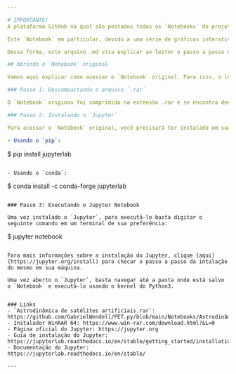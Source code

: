 ```yaml
---

# IMPORTANTE!
A plataforma GitHub na qual são postados todos os `Notebooks` do projeto [PET.py](https://github.com/GabrielWendell/PET.py/blob/main/README.md) possui uma limitação de arquivos de 25 MB, isso quer dizer que qualquer arquivo que você desej postar no GitHub não deve ultrapassar 25 MB de tamanho.

Este `Notebook` em particular, devido a uma série de gráficos interativos gerados ao longo do mesmo (todos os gráficos gerados neste `Notebook` são interativos), acabou tendo uma extensão maior do que a permitida pelo GitHub (39MB+). Dessa forma, para não compromenter a qualidade do projeto, optou-se por gerar o arquivo PDF do `Notebook` original para que o leitor possa acompanhar o mesmo sem demais problemas.

Dessa forma, este arquivo .md visa explicar ao leitor o passo a passo necessário para a descompactação e abertura do `Notebook` *Astrodinâmica de satélites artificiais*.

## Abrindo o `Notebook` original

Vamos aqui explicar como acessar o `Notebook` original. Para isso, o leitor precisará primeiro realizar a descompactação do arquivo .rar e então abrir o arquivo .ipynb pelo Jupyter. Segue abaixo o detalhamento de cada passo.

### Passo 1: Descompactando o arquivo `.rar` 

O `Notebook` originou foi comprimido na extensão .rar e se encontra dentro da pasta [`Notebooks`](https://github.com/GabrielWendell/PET.py/tree/main/Notebooks) para download. Para acessar o `Notebook` basta baixar o arquivo `Astrodinâmica de satélites artificiais.rar` e abrir o arquivo comprimido com um descompactador de sua escolha (WinRAR, 7z, WinZip, etc) e extrair o `Notebook` intitulado `Astrodinâmica de satélites artificiais.ipynb`. Clique [aqui](https://www.win-rar.com/download.html?&L=0) para baixar o instalador do WinRAR 64.

### Passo 2: Instalando o `Jupyter`

Para acessar o `Notebook` original, você precisará ter instalado em sua máquina o [`Jupyter`](https://jupyter.org) cujo instalação pode ser feita através do seguinte comando:

- Usando o `pip`:
```
$ pip install jupyterlab
```

- Usando o `conda`:
```
$ conda install -c conda-forge jupyterlab
```

### Passo 3: Executando o Jupyter Notebook

Uma vez instalado o `Jupyter`, para executá-lo basta digitar o seguinte comando em um terminal de sua preferência:

```
$ jupyter notebook
```

Para mais informações sobre a instalação do Jupyter, clique [aqui](https://jupyter.org/install) para checar o passo a passo da intalação do mesmo em sua máquina.

Uma vez aberto o `Jupyter`, basta navegar até a pasta onde está salvo o `Notebook` e executá-lo usando o kernel do Python3.


### Links
- `Astrodinâmica de satélites artificiais.rar`: https://github.com/GabrielWendell/PET.py/blob/main/Notebooks/Astrodinâmica%20de%20satélites%20artificiais.rar
- Instalador WinRAR 64: https://www.win-rar.com/download.html?&L=0
- Página oficial do Jupyter: https://jupyter.org
- Guia de instalação do Jupyter: https://jupyterlab.readthedocs.io/en/stable/getting_started/installation.html
- Documentação do Jupyter: https://jupyterlab.readthedocs.io/en/stable/

---
```

